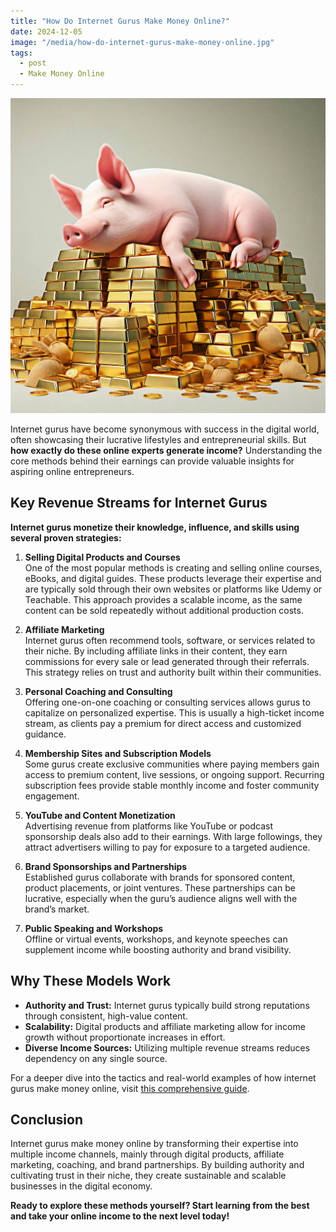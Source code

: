 ```yaml
---
title: "How Do Internet Gurus Make Money Online?"
date: 2024-12-05
image: "/media/how-do-internet-gurus-make-money-online.jpg"
tags:
  - post
  - Make Money Online
---
```


![How Do Internet Gurus Make Money Online?](/media/how-do-internet-gurus-make-money-online.jpg)

Internet gurus have become synonymous with success in the digital world, often showcasing their lucrative lifestyles and entrepreneurial skills. But **how exactly do these online experts generate income?** Understanding the core methods behind their earnings can provide valuable insights for aspiring online entrepreneurs.

## Key Revenue Streams for Internet Gurus

**Internet gurus monetize their knowledge, influence, and skills using several proven strategies:**

1. **Selling Digital Products and Courses**  
   One of the most popular methods is creating and selling online courses, eBooks, and digital guides. These products leverage their expertise and are typically sold through their own websites or platforms like Udemy or Teachable. This approach provides a scalable income, as the same content can be sold repeatedly without additional production costs.

2. **Affiliate Marketing**  
   Internet gurus often recommend tools, software, or services related to their niche. By including affiliate links in their content, they earn commissions for every sale or lead generated through their referrals. This strategy relies on trust and authority built within their communities.

3. **Personal Coaching and Consulting**  
   Offering one-on-one coaching or consulting services allows gurus to capitalize on personalized expertise. This is usually a high-ticket income stream, as clients pay a premium for direct access and customized guidance.

4. **Membership Sites and Subscription Models**  
   Some gurus create exclusive communities where paying members gain access to premium content, live sessions, or ongoing support. Recurring subscription fees provide stable monthly income and foster community engagement.

5. **YouTube and Content Monetization**  
   Advertising revenue from platforms like YouTube or podcast sponsorship deals also add to their earnings. With large followings, they attract advertisers willing to pay for exposure to a targeted audience.

6. **Brand Sponsorships and Partnerships**  
   Established gurus collaborate with brands for sponsored content, product placements, or joint ventures. These partnerships can be lucrative, especially when the guru’s audience aligns well with the brand’s market.

7. **Public Speaking and Workshops**  
   Offline or virtual events, workshops, and keynote speeches can supplement income while boosting authority and brand visibility.

## Why These Models Work

- **Authority and Trust:** Internet gurus typically build strong reputations through consistent, high-value content.
- **Scalability:** Digital products and affiliate marketing allow for income growth without proportionate increases in effort.
- **Diverse Income Sources:** Utilizing multiple revenue streams reduces dependency on any single source.

For a deeper dive into the tactics and real-world examples of how internet gurus make money online, visit [this comprehensive guide](https://supertotallyawesome.com/posts/make-money-online-gurus/).

## Conclusion

Internet gurus make money online by transforming their expertise into multiple income channels, mainly through digital products, affiliate marketing, coaching, and brand partnerships. By building authority and cultivating trust in their niche, they create sustainable and scalable businesses in the digital economy.

**Ready to explore these methods yourself? Start learning from the best and take your online income to the next level today!**
